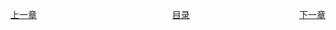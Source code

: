 <span style="float:left;display:inline-block;">[上一章](Day20.md)</span>
<span style="margin-left:43%">[目录](SUMMARY.md)</span>
<span style="float:right;">[下一章](Day22.md)</span>